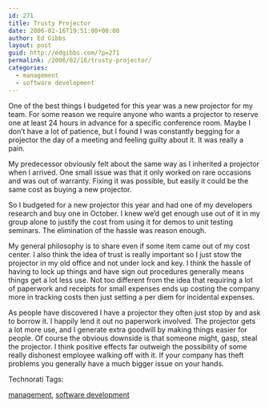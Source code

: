 ```yaml
---
id: 271
title: Trusty Projector
date: 2006-02-16T19:51:00+00:00
author: Ed Gibbs
layout: post
guid: http://edgibbs.com/?p=271
permalink: /2006/02/16/trusty-projector/
categories:
  - management
  - software development
---
```

One of the best things I budgeted for this year was a new projector for my team. For some reason we require anyone who wants a projector to reserve one at least 24 hours in advance for a specific conference room. Maybe I don&#8217;t have a lot of patience, but I found I was constantly begging for a projector the day of a meeting and feeling guilty about it. It was really a pain.

My predecessor obviously felt about the same way as I inherited a projector when I arrived. One small issue was that it only worked on rare occasions and was out of warranty. Fixing it was possible, but easily it could be the same cost as buying a new projector.

So I budgeted for a new projector this year and had one of my developers research and buy one in October. I knew we&#8217;d get enough use out of it in my group alone to justify the cost from using it for demos to unit testing seminars. The elimination of the hassle was reason enough.

My general philosophy is to share even if some item came out of my cost center. I also think the idea of trust is really important so I just stow the projector in my old office and not under lock and key. I think the hassle of having to lock up things and have sign out procedures generally means things get a lot less use. Not too different from the idea that requiring a lot of paperwork and receipts for small expenses ends up costing the company more in tracking costs then just setting a per diem for incidental expenses.

As people have discovered I have a projector they often just stop by and ask to borrow it. I happily lend it out no paperwork involved. The projector gets a lot more use, and I generate extra goodwill by making things easier for people. Of course the obvious downside is that someone might, gasp, steal the projector. I think positive effects far outweigh the possibility of some really dishonest employee walking off with it. If your company has theft problems you generally have a much bigger issue on your hands.

<!-- Technorati Tags Start -->

Technorati Tags:
  
<a href="http://technorati.com/tag/management" rel="tag">management</a>, <a href="http://technorati.com/tag/software%20development" rel="tag">software development</a> 

<!-- Technorati Tags End -->